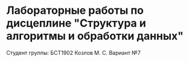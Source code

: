 # Лабораторные работы по дисцеплине "Структура и алгоритмы и обработки данных"
Студент группы: БСТ1902
Козлов М. С.
Вариант №7
